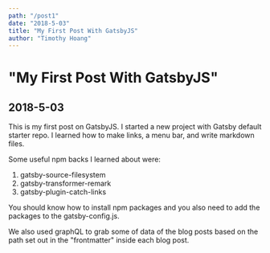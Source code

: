 ```yaml
---
path: "/post1"
date: "2018-5-03"
title: "My First Post With GatsbyJS"
author: "Timothy Hoang"
---
```


# "My First Post With GatsbyJS"
## 2018-5-03

This is my first post on GatsbyJS.
I started a new project with Gatsby default starter repo. I learned how to make links, a menu bar, and write markdown files.

Some useful npm backs I learned about were:
1. gatsby-source-filesystem
2. gatsby-transformer-remark
3. gatsby-plugin-catch-links

You should know how to install npm packages and you also need to add the packages to the gatsby-config.js.

We also used graphQL to grab some of data of the blog posts based on the path set out in the "frontmatter" inside each blog post.